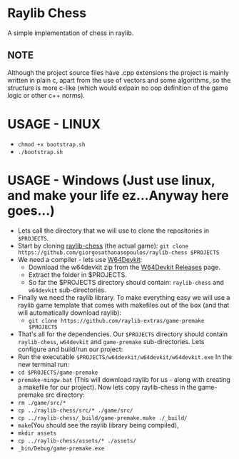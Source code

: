 # Raylib Chess

A simple implementation of chess in raylib.

## NOTE

Although the project source files have .cpp extensions the project is mainly
written in plain c, apart from the use of vectors and some algorithms,
so the structure is more c-like (which would exlpain no oop definition of the
game logic or other c++ norms).

# USAGE - LINUX

- ```chmod +x bootstrap.sh```
- ```./bootstrap.sh```

# USAGE - Windows (Just use linux, and make your life ez...Anyway here goes...)

- Lets call the directory that we will use to clone the repositories in ```$PROJECTS```.
- Start by cloning [raylib-chess](https://github.com/GiorgosAthanasopoulos/raylib-chess) (the actual game): ```git clone https://github.com/giorgosathanasopoulos/raylib-chess $PROJECTS```
- We need a compiler - lets use [W64Devkit](https://github.com/skeeto/w64devkit/):
  - Download the w64devkit zip from the [W64Devkit Releases](https://github.com/skeeto/w64devkit/releases) page.
  - Extract the folder in $PROJECTS.
  - So far the $PROJECTS directory should contain: ```raylib-chess``` and ```w64devkit``` sub-directories.
- Finally we need the raylib library. To make everything easy we will use a raylib game template that comes with makefiles out of the box (and that will automatically download raylib):
  - ```git clone https://github.com/raylib-extras/game-premake $PROJECTS```
- That's all for the dependencies. Our ```$PROJECTS``` directory should contain ```raylib-chess```, ```w64devkit``` and ```game-premake``` sub-directories.
Lets configure and build/run our project:
-  Run the executable ```$PROJECTS/w64devkit/w64devkit/w64devkit.exe```
In the new terminal run:
- ```cd $PROJECTS/game-premake```
- ```premake-mingw.bat``` (This will download raylib for us - along with creating a makefile for our project).
Now lets copy raylib-chess in the game-premake src directory:
- ```rm ./game/src/*```
- ```cp ../raylib-chess/src/* ./game/src/```
- ```cp ../raylib-chess/_build/game-premake.make ./_build/```
- ```make```(You should see the raylib library being compiled),
- ```mkdir assets```
- ```cp ../raylib-chess/assets/* ./assets/```
- ```_bin/Debug/game-premake.exe```
